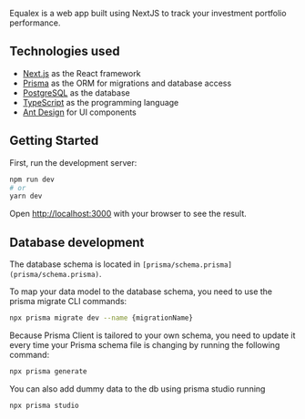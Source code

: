 Equalex is a web app built using NextJS to track your investment portfolio performance.

## Technologies used

- [Next.js](https://nextjs.org/) as the React framework
- [Prisma](https://www.prisma.io/) as the ORM for migrations and database access
- [PostgreSQL](https://www.postgresql.org) as the database
- [TypeScript](https://www.typescriptlang.org/)  as the programming language
- [Ant Design](https://ant.design/) for UI components

## Getting Started

First, run the development server:

```bash
npm run dev
# or
yarn dev
```

Open [http://localhost:3000](http://localhost:3000) with your browser to see the result.

## Database development

The database schema is located in `[prisma/schema.prisma](prisma/schema.prisma)`.

To map your data model to the database schema, you need to use the prisma migrate CLI commands:

```bash
npx prisma migrate dev --name {migrationName}
```

Because Prisma Client is tailored to your own schema, you need to update it every time your Prisma schema file is changing by running the following command:

```bash
npx prisma generate
```

You can also add dummy data to the db using prisma studio running

```bash
npx prisma studio
```
